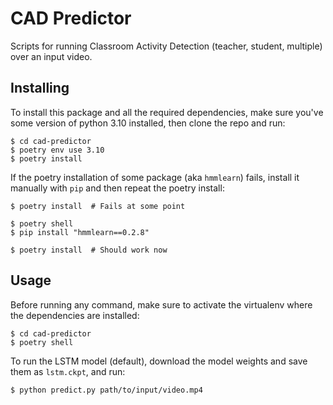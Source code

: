 # CAD Predictor
Scripts for running Classroom Activity Detection (teacher, student, multiple) over an input video.

## Installing

To install this package and all the required dependencies, make sure you've some version of python 3.10 installed, then clone the repo and run:

```shell
$ cd cad-predictor
$ poetry env use 3.10
$ poetry install
```

If the poetry installation of some package (aka `hmmlearn`) fails, install it manually with `pip` and then repeat the poetry install:

```shell
$ poetry install  # Fails at some point

$ poetry shell
$ pip install "hmmlearn==0.2.8"

$ poetry install  # Should work now
```

## Usage

Before running any command, make sure to activate the virtualenv where the dependencies are installed:

```shell
$ cd cad-predictor
$ poetry shell
```

To run the LSTM model (default), download the model weights and save them as `lstm.ckpt`, and run:

```shell
$ python predict.py path/to/input/video.mp4
```

